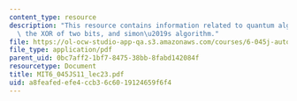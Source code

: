 ```yaml
---
content_type: resource
description: "This resource contains information related to quantum algorithms, computing\
  \ the XOR of two bits, and simon\u2019s algorithm."
file: https://ol-ocw-studio-app-qa.s3.amazonaws.com/courses/6-045j-automata-computability-and-complexity-spring-2011/a8feafedefe4ccb36c6019124659f6f4_MIT6_045JS11_lec23.pdf
file_type: application/pdf
parent_uid: 0bc7aff2-1bf7-8475-38bb-8fabd142084f
resourcetype: Document
title: MIT6_045JS11_lec23.pdf
uid: a8feafed-efe4-ccb3-6c60-19124659f6f4
---
```

